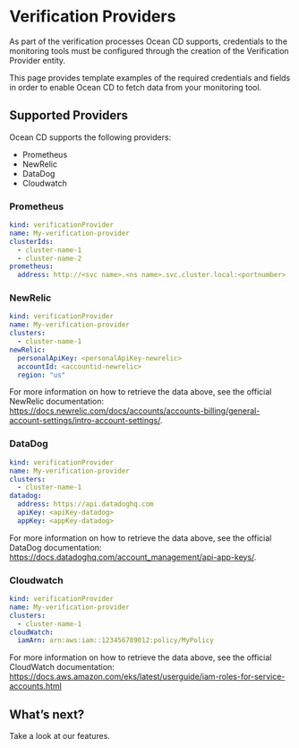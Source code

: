 # Verification Providers

As part of the verification processes Ocean CD supports, credentials to the monitoring tools must be configured through the creation of the Verification Provider entity.

This page provides template examples of the required credentials and fields in order to enable Ocean CD to fetch data from your monitoring tool.   

## Supported Providers

Ocean CD supports the following providers:  

* Prometheus
* NewRelic  
* DataDog
* Cloudwatch

### Prometheus

```yaml
kind: verificationProvider
name: My-verification-provider
clusterIds:
  - cluster-name-1
  - cluster-name-2
prometheus:
  address: http://<svc name>.<ns name>.svc.cluster.local:<portnumber>
```  

### NewRelic

```yaml
kind: verificationProvider
name: My-verification-provider
clusters:
  - cluster-name-1
newRelic:
  personalApiKey: <personalApiKey-newrelic>
  accountId: <accountid-newrelic>
  region: "us"
```  

For more information on how to retrieve the data above, see the official NewRelic documentation: https://docs.newrelic.com/docs/accounts/accounts-billing/general-account-settings/intro-account-settings/.

### DataDog

```yaml
kind: verificationProvider
name: My-verification-provider
clusters:
  - cluster-name-1
datadog:
  address: https://api.datadoghq.com
  apiKey: <apiKey-datadog>
  appKey: <appKey-datadog>
```

For more information on how to retrieve the data above, see the official DataDog documentation: https://docs.datadoghq.com/account_management/api-app-keys/.

### Cloudwatch

```yaml
kind: verificationProvider
name: My-verification-provider
clusters:
  - cluster-name-1
cloudWatch:
  iamArn: arn:aws:iam::123456789012:policy/MyPolicy
```

For more information on how to retrieve the data above, see the official CloudWatch documentation: https://docs.aws.amazon.com/eks/latest/userguide/iam-roles-for-service-accounts.html

## What’s next?

Take a look at our features.  
